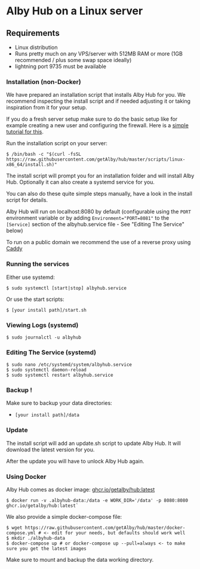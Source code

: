 # Alby Hub on a Linux server

## Requirements

- Linux distribution
- Runs pretty much on any VPS/server with 512MB RAM or more (1GB recommended / plus some swap space ideally)
- lightning port 9735 must be available

### Installation (non-Docker)

We have prepared an installation script that installs Alby Hub for you.
We recommend inspecting the install script and if needed adjusting it or taking inspiration from it for your setup.

If you do a fresh server setup make sure to do the basic setup like for example creating a new user and configuring the firewall. Here is a [simple tutorial for this](https://www.digitalocean.com/community/tutorials/initial-server-setup-with-ubuntu).


Run the installation script on your server:

    $ /bin/bash -c "$(curl -fsSL https://raw.githubusercontent.com/getAlby/hub/master/scripts/linux-x86_64/install.sh)"

The install script will prompt you for an installation folder and will install Alby Hub.
Optionally it can also create a systemd service for you.

You can also do these quite simple steps manually, have a look in the install script for details.

Alby Hub will run on localhost:8080 by default (configurable using the `PORT` environment variable or by adding `Environment="PORT=8081"` to the `[Service]` section of the albyhub.service file - See "Editing The Service" below)

To run on a public domain we recommend the use of a reverse proxy using [Caddy](https://caddyserver.com/)

### Running the services

Either use systemd:

    $ sudo systemctl [start|stop] albyhub.service

Or use the start scripts:

    $ [your install path]/start.sh

### Viewing Logs (systemd)

    $ sudo journalctl -u albyhub

### Editing The Service (systemd)
    $ sudo nano /etc/systemd/system/albyhub.service
    $ sudo systemctl daemon-reload
    $ sudo systemctl restart albyhub.service

### Backup !

Make sure to backup your data directories:

- `[your install path]/data`

### Update

The install script will add an update.sh script to update Alby Hub. It will download the latest version for you.

After the update you will have to unlock Alby Hub again.

### Using Docker

Alby Hub comes as docker image: [ghcr.io/getalby/hub:latest](https://github.com/getAlby/hub/pkgs/container/hub)

    $ docker run -v .albyhub-data:/data -e WORK_DIR='/data' -p 8080:8080 ghcr.io/getalby/hub:latest`

We also provide a simple docker-compose file:

    $ wget https://raw.githubusercontent.com/getAlby/hub/master/docker-compose.yml # <- edit for your needs, but defaults should work well
    $ mkdir ./albyhub-data
    $ docker-compose up # or docker-compose up --pull=always <- to make sure you get the latest images

Make sure to mount and backup the data working directory.
